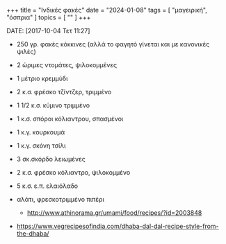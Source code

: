 +++
title = "Iνδικές φακές"
date = "2024-01-08"
tags = [ "μαγειρική", "όσπρια" ]
topics = [ "" ]
+++

DATE: <span class="timestamp-wrapper"><span class="timestamp">[2017-10-04 Τετ 11:27]</span></span>

-   250 γρ. φακές κόκκινες (αλλά το φαγητό γίνεται και με κανονικές ψιλές)
-   2 ώριμες ντομάτες, ψιλοκομμένες
-   1 μέτριο κρεμμύδι
-   2 κ.σ. φρέσκο τζίντζερ, τριμμένο
-   1 1/2 κ.σ. κύμινο τριμμένο
-   1 κ.σ. σπόροι κόλιαντρου, σπασμένοι
-   1 κ.γ. κουρκουμά
-   1 κ.γ. σκόνη τσίλι
-   3 σκ.σκόρδο λειωμένες
-   2 κ.σ. φρέσκο κόλιαντρο, ψιλοκομμένο
-   5 κ.σ. ε.π. ελαιόλαδο
-   αλάτι, φρεσκοτριμμένο πιπέρι
    -   <http://www.athinorama.gr/umami/food/recipes/?id=2003848>

-   <https://www.vegrecipesofindia.com/dhaba-dal-dal-recipe-style-from-the-dhaba/>
